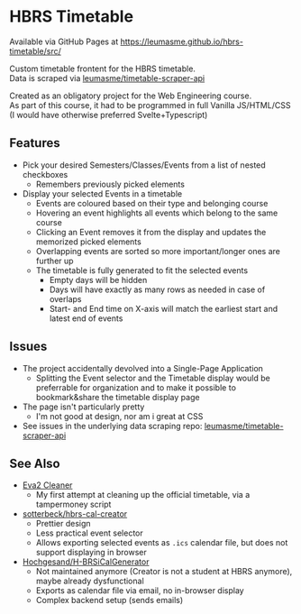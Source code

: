 # HBRS Timetable

Available via GitHub Pages at https://leumasme.github.io/hbrs-timetable/src/

Custom timetable frontent for the HBRS timetable.  
Data is scraped via [leumasme/timetable-scraper-api](https://github.com/leumasme/timetable-scraper-api)

Created as an obligatory project for the Web Engineering course.  
As part of this course, it had to be programmed in full Vanilla JS/HTML/CSS (I would have otherwise preferred Svelte+Typescript)



## Features

- Pick your desired Semesters/Classes/Events from a list of nested checkboxes
  - Remembers previously picked elements
- Display your selected Events in a timetable
  - Events are coloured based on their type and belonging course
  - Hovering an event highlights all events which belong to the same course
  - Clicking an Event removes it from the display and updates the memorized picked elements
  - Overlapping events are sorted so more important/longer ones are further up
  - The timetable is fully generated to fit the selected events
    - Empty days will be hidden
    - Days will have exactly as many rows as needed in case of overlaps
    - Start- and End time on X-axis will match the earliest start and latest end of events

## Issues

- The project accidentally devolved into a Single-Page Application
  - Splitting the Event selector and the Timetable display would be preferrable for organization and to make it possible to bookmark&share the timetable display page
- The page isn't particularly pretty
  - I'm not good at design, nor am i great at CSS 
- See issues in the underlying data scraping repo: [leumasme/timetable-scraper-api](https://github.com/leumasme/timetable-scraper-api)

## See Also

- [Eva2 Cleaner](https://github.com/leumasme/hbrs-tampermonkey)
  - My first attempt at cleaning up the official timetable, via a tampermoney script
- [sotterbeck/hbrs-cal-creator](https://github.com/sotterbeck/hbrs-cal-creator)
  - Prettier design
  - Less practical event selector
  - Allows exporting selected events as `.ics` calendar file, but does not support displaying in browser
- [Hochgesand/H-BRSiCalGenerator](https://github.com/Hochgesand/H-BRSiCalGenerator)
  - Not maintained anymore (Creator is not a student at HBRS anymore), maybe already dysfunctional
  - Exports as calendar file via email, no in-browser display
  - Complex backend setup (sends emails)
